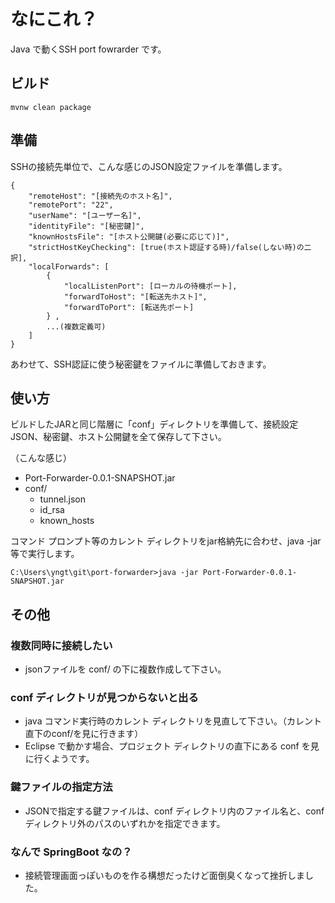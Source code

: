 # なにこれ？
Java で動くSSH port fowrarder です。

## ビルド
```
mvnw clean package
```

## 準備
SSHの接続先単位で、こんな感じのJSON設定ファイルを準備します。
```
{
	"remoteHost": "[接続先のホスト名]",
	"remotePort": "22",
	"userName": "[ユーザー名]",
	"identityFile": "[秘密鍵]",
	"knownHostsFile": "[ホスト公開鍵(必要に応じて)]",
	"strictHostKeyChecking": [true(ホスト認証する時)/false(しない時)の二択],
	"localForwards": [
		{
			"localListenPort": [ローカルの待機ポート],
			"forwardToHost": "[転送先ホスト]",
			"forwardToPort": [転送先ポート]
		} , 
		...(複数定義可)
	]
}
```
あわせて、SSH認証に使う秘密鍵をファイルに準備しておきます。

## 使い方
ビルドしたJARと同じ階層に「conf」ディレクトリを準備して、接続設定JSON、秘密鍵、ホスト公開鍵を全て保存して下さい。

（こんな感じ）
- Port-Forwarder-0.0.1-SNAPSHOT.jar
- conf/
  - tunnel.json
  - id_rsa
  - known_hosts

コマンド プロンプト等のカレント ディレクトリをjar格納先に合わせ、java -jar 等で実行します。
```
C:\Users\yngt\git\port-forwarder>java -jar Port-Forwarder-0.0.1-SNAPSHOT.jar
```

## その他
### 複数同時に接続したい
- jsonファイルを conf/ の下に複数作成して下さい。

### conf ディレクトリが見つからないと出る
- java コマンド実行時のカレント ディレクトリを見直して下さい。（カレント直下のconf/を見に行きます）
- Eclipse で動かす場合、プロジェクト ディレクトリの直下にある conf を見に行くようです。

### 鍵ファイルの指定方法
- JSONで指定する鍵ファイルは、conf ディレクトリ内のファイル名と、conf ディレクトリ外のパスのいずれかを指定できます。

### なんで SpringBoot なの？
- 接続管理画面っぽいものを作る構想だったけど面倒臭くなって挫折しました。
